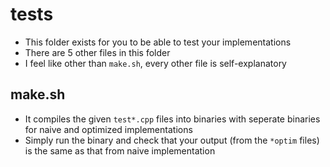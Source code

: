# tests
- This folder exists for you to be able to test your implementations
- There are 5 other files in this folder
- I feel like other than `make.sh`, every other file is self-explanatory
## make.sh
- It compiles the given `test*.cpp` files into binaries with seperate binaries for naive and optimized implementations
- Simply run the binary and check that your output (from the `*optim` files) is the same as that from naive implementation
